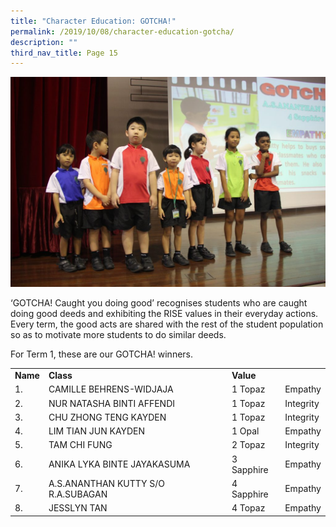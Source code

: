 ```yaml
---
title: "Character Education: GOTCHA!"
permalink: /2019/10/08/character-education-gotcha/
description: ""
third_nav_title: Page 15
---
```


<img src="/images/IMG_6100-1024x683.jpg">
<p>&lsquo;GOTCHA! Caught you doing good&rsquo; recognises students who are caught doing good deeds and exhibiting the RISE values in their everyday actions. Every term, the good acts are shared with the rest of the student population so as to motivate more students to do similar deeds.</p>
<p>For Term 1, these are our GOTCHA! winners.</p>
<table>
<tbody>
<tr>
<td><strong>Name</strong></td>
<td><strong>Class</strong></td>
<td><strong>Value</strong></td>
</tr>
<tr>
<td>1.</td>
<td>CAMILLE BEHRENS-WIDJAJA</td>
<td>1 Topaz</td>
<td>Empathy</td>
</tr>
<tr>
<td>2.</td>
<td>NUR NATASHA BINTI AFFENDI</td>
<td>1 Topaz</td>
<td>Integrity</td>
</tr>
<tr>
<td>3.</td>
<td>CHU ZHONG TENG KAYDEN</td>
<td>1 Topaz</td>
<td>Integrity</td>
</tr>
<tr>
<td>4.</td>
<td>LIM TIAN JUN KAYDEN</td>
<td>1 Opal</td>
<td>Empathy</td>
</tr>
<tr>
<td>5.</td>
<td>TAM CHI FUNG</td>
<td>2 Topaz</td>
<td>Integrity</td>
</tr>
<tr>
<td>6.</td>
<td>ANIKA LYKA BINTE JAYAKASUMA</td>
<td>3 Sapphire</td>
<td>Empathy</td>
</tr>
<tr>
<td>7.</td>
<td>A.S.ANANTHAN KUTTY S/O R.A.SUBAGAN</td>
<td>4 Sapphire</td>
<td>Empathy</td>
</tr>
<tr>
<td>8.</td>
<td>JESSLYN TAN</td>
<td>4 Topaz</td>
<td>Empathy</td>
</tr>
</tbody>
</table>